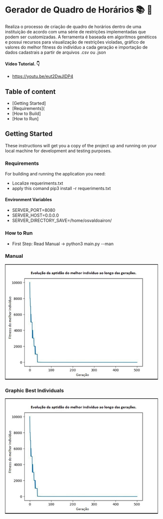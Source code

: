 <!--
Copyright (c) 2020 Osvaldo Airon

Permission is hereby granted, free of charge, to any person obtaining a copy
of this software and associated documentation files (the "Software"), to deal
in the Software without restriction, including without limitation the rights
to use, copy, modify, merge, publish, distribute, sublicense, and/or sell
copies of the Software, and to permit persons to whom the Software is
furnished to do so, subject to the following conditions:

The above copyright notice and this permission notice shall be included in all
copies or substantial portions of the Software.

THE SOFTWARE IS PROVIDED "AS IS", WITHOUT WARRANTY OF ANY KIND, EXPRESS OR
IMPLIED, INCLUDING BUT NOT LIMITED TO THE WARRANTIES OF MERCHANTABILITY,
FITNESS FOR A PARTICULAR PURPOSE AND NONINFRINGEMENT. IN NO EVENT SHALL THE
AUTHORS OR COPYRIGHT HOLDERS BE LIABLE FOR ANY CLAIM, DAMAGES OR OTHER
LIABILITY, WHETHER IN AN ACTION OF CONTRACT, TORT OR OTHERWISE, ARISING FROM,
OUT OF OR IN CONNECTION WITH THE SOFTWARE OR THE USE OR OTHER DEALINGS IN THE
SOFTWARE.
-->
Gerador de Quadro de Horários :books: :school:
====
<p> 
    Realiza o processo de criação de quadro de horários dentro de uma instituição de acordo com uma série de restrições implementadas que podem ser customizadas. A ferramenta é baseada em algoritmos genéticos e possui recursos para visualização de restrições violadas, gráfico de valores do melhor fitness do indivíduo a cada geração e importação de dados cadastrais a partir de arquivos .csv ou .json      
</p>

#### Vídeo Tutorial. :point_down:

* https://youtu.be/eut2DwJIDP4

## Table of content
- [Getting Started]
- [Requirements](
- [How to Build]
- [How to Run]

## Getting Started

These instructions will get you a copy of the project up and running on your local machine for development and testing purposes.

### Requirements

For building and running the application you need:

- Localize requeriments.txt 
- apply this comand pip3 install -r requeriments.txt

#### Environment Variables

- SERVER_PORT=8080
- SERVER_HOST=0.0.0.0
- SERVER_DIRECTORY_SAVE=/home/osvaldoairon/


### How to Run

  * First Step: Read Manual
         -> python3 main.py --man
         
### Manual
![Screenshot](grafico.jpg 'Manual')
### Graphic Best Individuals

![Screenshot](grafico.jpg 'Gráfico')


